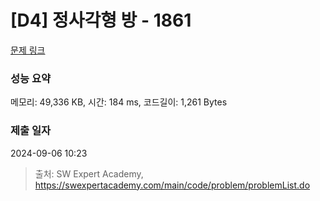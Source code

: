 # [D4] 정사각형 방 - 1861 

[문제 링크](https://swexpertacademy.com/main/code/problem/problemDetail.do?contestProbId=AV5LtJYKDzsDFAXc) 

### 성능 요약

메모리: 49,336 KB, 시간: 184 ms, 코드길이: 1,261 Bytes

### 제출 일자

2024-09-06 10:23



> 출처: SW Expert Academy, https://swexpertacademy.com/main/code/problem/problemList.do